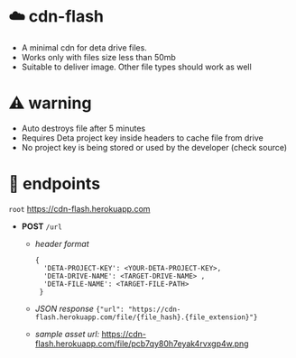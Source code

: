 # ☁️ cdn-flash
- A minimal cdn for deta drive files. 
- Works only with files size less than 50mb
- Suitable to deliver image. Other file types should work as well


# ⚠️ warning
- Auto destroys file after 5 minutes
- Requires Deta project key inside headers to cache file from drive
- No project key is being stored or used by the developer (check source)


# 🔗 endpoints
`root` https://cdn-flash.herokuapp.com

- **POST** `/url`
  - _header format_
      ``` 
      {
        'DETA-PROJECT-KEY': <YOUR-DETA-PROJECT-KEY>, 
        'DETA-DRIVE-NAME': <TARGET-DRIVE-NAME> , 
        'DETA-FILE-NAME': <TARGET-FILE-PATH>
       }
      ```
  - _JSON response_
    `{"url": "https://cdn-flash.herokuapp.com/file/{file_hash}.{file_extension}"}`

  - _sample asset url:_ https://cdn-flash.herokuapp.com/file/pcb7qy80h7eyak4rvxgp4w.png

